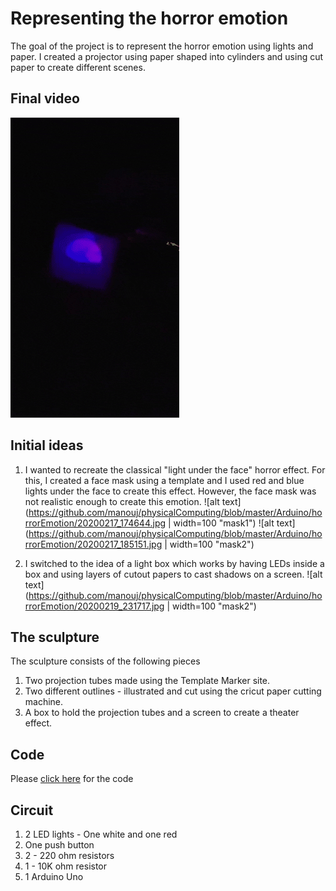# Representing the horror emotion
The goal of the project is to represent the horror emotion using lights and paper. I created a projector using paper shaped into cylinders and using cut paper to create different scenes.

## Final video
![alt text](https://github.com/manouj/physicalComputing/blob/master/Arduino/horrorEmotion/giphy.gif "Logo Title Text 1")

## Initial ideas
1. I wanted to recreate the classical "light under the face" horror effect. For this, I created a face mask using a template and I used red and blue lights under the face to create this effect. However, the face mask was not realistic enough to create this emotion.
![alt text](https://github.com/manouj/physicalComputing/blob/master/Arduino/horrorEmotion/20200217_174644.jpg | width=100 "mask1")
![alt text](https://github.com/manouj/physicalComputing/blob/master/Arduino/horrorEmotion/20200217_185151.jpg | width=100 "mask2")

2. I switched to the idea of a light box which works by having LEDs inside a box and using layers of cutout papers to cast shadows on a screen. 
![alt text](https://github.com/manouj/physicalComputing/blob/master/Arduino/horrorEmotion/20200219_231717.jpg | width=100 "mask2")

## The sculpture
The sculpture consists of the following pieces
1. Two projection tubes made using the Template Marker site. 
2. Two different outlines - illustrated and cut using the cricut paper cutting machine.
3. A box to hold the projection tubes and a screen to create a theater effect.

## Code
Please [click here](https://github.com/manouj/physicalComputing/blob/master/Arduino/horrorEmotion/mylightsculpture.ino) for the code

## Circuit
1. 2 LED lights - One white and one red
2. One push button
3. 2 - 220 ohm resistors
4. 1 - 10K ohm resistor
5. 1 Arduino Uno
